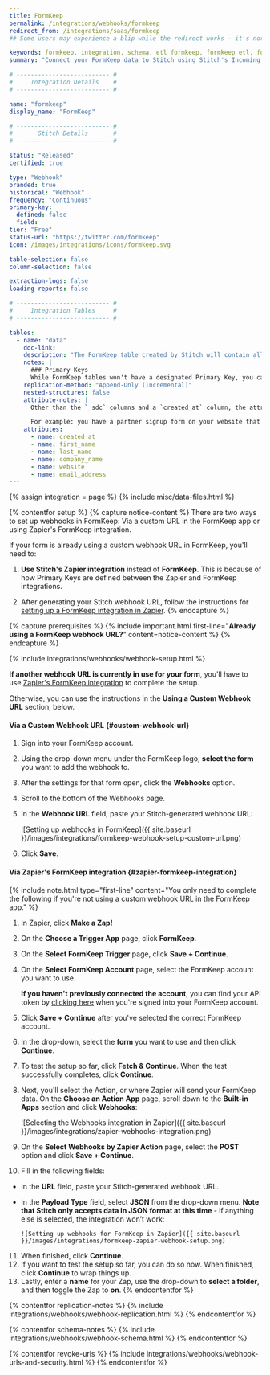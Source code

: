 ```yaml
---
title: FormKeep
permalink: /integrations/webhooks/formkeep
redirect_from: /integrations/saas/formkeep
## Some users may experience a blip while the redirect works - it's normal.

keywords: formkeep, integration, schema, etl formkeep, formkeep etl, formkeep schema, stitch webhooks
summary: "Connect your FormKeep data to Stitch using Stitch's Incoming Webhooks integration. In this guide, you'll find setup instructions, info about replication, and the data you can expect to see in your data warehouse." 

# -------------------------- #
#     Integration Details    #
# -------------------------- #

name: "formkeep"
display_name: "FormKeep"

# -------------------------- #
#       Stitch Details       #
# -------------------------- #

status: "Released"
certified: true

type: "Webhook"
branded: true
historical: "Webhook"
frequency: "Continuous"
primary-key:
  defined: false
  field: 
tier: "Free"
status-url: "https://twitter.com/formkeep"
icon: /images/integrations/icons/formkeep.svg

table-selection: false
column-selection: false

extraction-logs: false
loading-reports: false

# -------------------------- #
#     Integration Tables     #
# -------------------------- #

tables:
  - name: "data"
    doc-link:  
    description: "The FormKeep table created by Stitch will contain all the fields in your form along with created at information."
    notes: |
      ### Primary Keys
      While FormKeep tables won't have a designated Primary Key, you can use all the columns in the table in conjunction with the `created_at` column to create a composite key that identifies unique records. Some forms will likely only be submitted once (such as for an email list) but others may be used multiple times. A feedback form is a good example of a form that a person may use multiple times.
    replication-method: "Append-Only (Incremental)"
    nested-structures: false
    attribute-notes: |
      Other than the `_sdc` columns and a `created_at` column, the attributes contained in this table will depend on the fields that exist in your FormKeep form.

      For example: you have a partner signup form on your website that asks for a first name, last name, company name, website, and email address. In this case, your table might look like this:
    attributes:
      - name: created_at
      - name: first_name
      - name: last_name
      - name: company_name
      - name: website
      - name: email_address
---
```

{% assign integration = page %}
{% include misc/data-files.html %}

{% contentfor setup %}
{% capture notice-content %}
There are two ways to set up webhooks in FormKeep: Via a custom URL in the FormKeep app or using Zapier's FormKeep integration.

If your form is already using a custom webhook URL in FormKeep, you'll need to:

1. **Use Stitch's Zapier integration** instead of **FormKeep**. This is because of how Primary Keys are defined between the Zapier and FormKeep integrations.
  
2. After generating your Stitch webhook URL, follow the instructions for [setting up a FormKeep integration in Zapier](#zapier-formkeep-integration).
{% endcapture %}

{% capture prerequisites %}
{% include important.html first-line="**Already using a FormKeep webhook URL?**" content=notice-content %}
{% endcapture %}

{% include integrations/webhooks/webhook-setup.html %}

**If another webhook URL is currently in use for your form**, you'll have to use [Zapier's FormKeep integration](#zapier-formkeep-integration) to complete the setup.

Otherwise, you can use the instructions in the **Using a Custom Webhook URL** section, below.

#### Via a Custom Webhook URL {#custom-webhook-url}

1. Sign into your FormKeep account.
2. Using the drop-down menu under the FormKeep logo, **select the form** you want to add the webhook to.
3. After the settings for that form open, click the **Webhooks** option.
4. Scroll to the bottom of the Webhooks page.
5. In the **Webhook URL** field, paste your Stitch-generated webhook URL:

    ![Setting up webhooks in FormKeep]({{ site.baseurl }}/images/integrations/formkeep-webhook-setup-custom-url.png)

6. Click **Save**.

#### Via Zapier's FormKeep integration {#zapier-formkeep-integration}

{% include note.html type="first-line" content="You only need to complete the following if you're not using a custom webhook URL in the FormKeep app." %}

1. In Zapier, click **Make a Zap!**
2. On the **Choose a Trigger App** page, click **FormKeep**.
3. On the **Select FormKeep Trigger** page, click **Save + Continue**.
4. On the **Select FormKeep Account** page, select the FormKeep account you want to use. 

   **If you haven't previously connected the account**, you can find your API token by [clicking here](https://formkeep.com/account/zapier-token) when you're signed into your FormKeep account.
5. Click **Save + Continue** after you've selected the correct FormKeep account.
6. In the drop-down, select the **form** you want to use and then click **Continue**.
7. To test the setup so far, click **Fetch & Continue**. When the test successfully completes, click **Continue**.
8. Next, you'll select the Action, or where Zapier will send your FormKeep data. On the **Choose an Action App** page, scroll down to the **Built-in Apps** section and click **Webhooks**:

   ![Selecting the Webhooks integration in Zapier]({{ site.baseurl }}/images/integrations/zapier-webhooks-integration.png)

9. On the **Select Webhooks by Zapier Action** page, select the **POST** option and click **Save + Continue**.
10. Fill in the following fields:
  - In the **URL** field, paste your Stitch-generated webhook URL.
  - In the **Payload Type** field, select **JSON** from the drop-down menu. **Note that Stitch only accepts data in JSON format at this time** - if anything else is selected, the integration won’t work:

        ![Setting up webhooks for FormKeep in Zapier]({{ site.baseurl }}/images/integrations/formkeep-zapier-webhook-setup.png)

11. When finished, click **Continue**.
12. If you want to test the setup so far, you can do so now. When finished, click **Continue** to wrap things up.
13. Lastly, enter a **name** for your Zap, use the drop-down to **select a folder**, and then toggle the Zap to **on**.
{% endcontentfor %}



{% contentfor replication-notes %}
{% include integrations/webhooks/webhook-replication.html %}
{% endcontentfor %}



{% contentfor schema-notes %}
{% include integrations/webhooks/webhook-schema.html %}
{% endcontentfor %}



{% contentfor revoke-urls %}
{% include integrations/webhooks/webhook-urls-and-security.html %}
{% endcontentfor %}